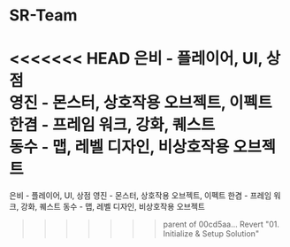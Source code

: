 # SR-Team

<<<<<<< HEAD
은비 - 플레이어, UI, 상점  
영진 - 몬스터, 상호작용 오브젝트, 이펙트  
한겸 - 프레임 워크, 강화, 퀘스트  
동수 - 맵, 레벨 디자인, 비상호작용 오브젝트  
=======
은비 - 플레이어, UI, 상점
영진 - 몬스터, 상호작용 오브젝트, 이펙트
한겸 - 프레임 워크, 강화, 퀘스트
동수 - 맵, 레벨 디자인, 비상호작용 오브젝트
>>>>>>> parent of 00cd5aa... Revert "01. Initialize & Setup Solution"
